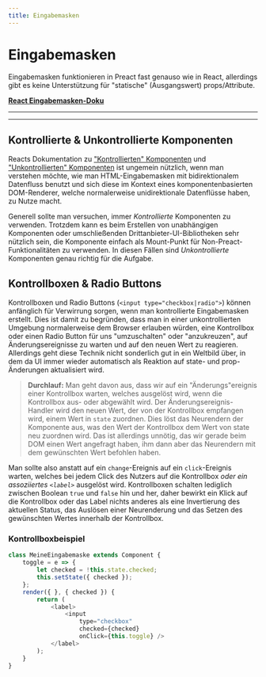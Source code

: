 ```yaml
---
title: Eingabemasken
---
```


# Eingabemasken

Eingabemasken funktionieren in Preact fast genauso wie in React, allerdings gibt es keine Unterstützung für "statische" (Ausgangswert) props/Attribute.

**[React Eingabemasken-Doku](https://facebook.github.io/react/docs/forms.html)**

---

<div><toc></toc></div>

---

## Kontrollierte & Unkontrollierte Komponenten

Reacts Dokumentation zu ["Kontrollierten" Komponenten](https://facebook.github.io/react/docs/forms.html#controlled-components) und ["Unkontrollierten" Komponenten](https://facebook.github.io/react/docs/forms.html#uncontrolled-components) ist ungemein nützlich, wenn man verstehen möchte, wie man HTML-Eingabemasken mit bidirektionalem Datenfluss benutzt und sich diese im Kontext eines komponentenbasierten DOM-Renderer, welche normalerweise unidirektionale Datenflüsse haben, zu Nutze macht.

Generell sollte man versuchen, immer _Kontrollierte_ Komponenten zu verwenden. Trotzdem kann es beim Erstellen von unabhängigen Komponenten oder umschließenden Drittanbieter-UI-Bibliotheken sehr nützlich sein, die Komponente einfach als Mount-Punkt für Non-Preact-Funktionalitäten zu verwenden. In diesen Fällen sind _Unkontrollierte_ Komponenten genau richtig für die Aufgabe.


## Kontrollboxen & Radio Buttons

Kontrollboxen und Radio Buttons (`<input type="checkbox|radio">`) können anfänglich für Verwirrung sorgen, wenn man kontrollierte Eingabemasken erstellt. Dies ist damit zu begründen, dass man in einer unkontrollierten Umgebung normalerweise dem Browser erlauben würden, eine Kontrollbox oder einen Radio Button für uns "umzuschalten" oder "anzukreuzen", auf Änderungsereignisse zu warten und auf den neuen Wert zu reagieren. Allerdings geht diese Technik nicht sonderlich gut in ein Weltbild über, in dem da UI immer wieder automatisch als Reaktion auf state- und prop-Änderungen aktualisiert wird.

> **Durchlauf:** Man geht davon aus, dass wir auf ein "Änderungs"ereignis einer Kontrollbox warten, welches ausgelöst wird, wenn die Kontrollbox aus- oder abgewählt wird. Der Änderungsereignis-Handler wird den neuen Wert, der von der Kontrollbox empfangen wird, einem Wert in `state` zuordnen. Dies löst das Neurendern der Komponente aus, was den Wert der Kontrollbox dem Wert von state neu zuordnen wird. Das ist allerdings unnötig, das wir gerade beim DOM einen Wert angefragt haben, ihm dann aber das Neurendern mit dem gewünschten Wert befohlen haben.

Man sollte also anstatt auf ein `change`-Ereignis auf ein `click`-Ereignis warten, welches bei jedem Click des Nutzers auf die Kontrollbox _oder ein assoziiertes `<label>`_ ausgelöst wird. Kontrollboxen schalten lediglich zwischen Boolean `true` und `false` hin und her, daher bewirkt ein Klick auf die Kontrollbox oder das Label nichts anderes als eine Invertierung des aktuellen Status, das Auslösen einer Neurenderung und das Setzen des gewünschten Wertes innerhalb der Kontrollbox.

### Kontrollboxbeispiel

```js
class MeineEingabemaske extends Component {
    toggle = e => {
        let checked = !this.state.checked;
        this.setState({ checked });
    };
    render({ }, { checked }) {
        return (
            <label>
                <input
                    type="checkbox"
                    checked={checked}
                    onClick={this.toggle} />
            </label>
        );
    }
}
```
